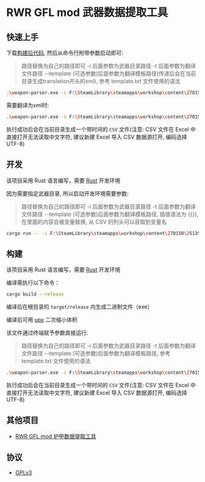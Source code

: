 # RWR GFL mod 武器数据提取工具

## 快速上手

下载[构建后代码](https://github.com/Kreedzt/rwr-gfl-weapon-parser/releases), 然后从命令行附带参数启动即可:

> 路径替换为自己的路径即可
> -i 后面参数为武器目录路径
> -t 后面参数为翻译文件路径
> --template (可选参数)后面参数为翻译模板路径(传递后会在当前目录生成translation开头的xml), 参考 template.txt 文件使用的语法

``` sh
.\weapon-parser.exe -i F:\SteamLibrary\steamapps\workshop\content\270150\2513537759\media\packages\GFLNP\weapons\ -t F:\SteamLibrary\steamapps\workshop\content\270150\2513537759\media\packages\GFLNP\languages\cn\translation_weapon.xml
```

需要翻译为xml时:

``` sh
.\weapon-parser.exe -i F:\SteamLibrary\steamapps\workshop\content\270150\2513537759\media\packages\GFLNP\weapons\ -t F:\SteamLibrary\steamapps\workshop\content\270150\2513537759\media\packages\GFLNP\languages\cn\translation_weapon.xml --template .\template.txt
```

执行成功后会在当前目录生成一个带时间的 `CSV` 文件(注意: CSV 文件在 Excel 中直接打开无法读取中文字符, 建议新建 Excel 导入 CSV 数据源打开, 编码选择 UTF-8)

## 开发

该项目采用 Rust 语言编写，需要 [Rust](https://www.rust-lang.org/) 开发环境

因为需要指定武器目录, 所以启动开发环境需要参数:

> 路径替换为自己的路径即可
> -i 后面参数为武器目录路径
> -t 后面参数为翻译文件路径
> --template (可选参数)后面参数为翻译模板路径, 插值语法为 {{}}, 在里面的内容会被变量替换, 从 CSV 的列头可以获取到变量名

``` sh
cargo run -- -i F:\SteamLibrary\steamapps\workshop\content\270150\2513537759\media\packages\GFLNP\weapons\ -t F:\SteamLibrary\steamapps\workshop\content\270150\2513537759\media\packages\GFLNP\languages\cn\translation_weapon.xml
```

## 构建

该项目采用 Rust 语言编写，需要 [Rust](https://www.rust-lang.org/) 开发环境

编译需执行以下命令：
```bash
cargo build --release
```

编译后在根目录的 `target/release` 内生成二进制文件（exe）

编译后可用 [upx](https://github.com/upx/upx) 二次缩小体积

该文件通过终端赋予参数直接运行:

> 路径替换为自己的路径即可
> -i 后面参数为武器目录路径
> -t 后面参数为翻译文件路径
> --template (可选参数)后面参数为翻译模板路径, 参考 template.txt 文件使用的语法

``` sh
.\weapon-parser.exe -i F:\SteamLibrary\steamapps\workshop\content\270150\2513537759\media\packages\GFLNP\weapons\ -t F:\SteamLibrary\steamapps\workshop\content\270150\2513537759\media\packages\GFLNP\languages\cn\translation_weapon.xml
```

执行成功后会在当前目录生成一个带时间的 `CSV` 文件(注意: CSV 文件在 Excel 中直接打开无法读取中文字符, 建议新建 Excel 导入 CSV 数据源打开, 编码选择 UTF-8)

## 其他项目
- [RWR GFL mod 护甲数据提取工具](https://github.com/Kreedzt/rwr-gfl-armor-parser)

## 协议

- [GPLv3](https://opensource.org/licenses/GPL-3.0)
